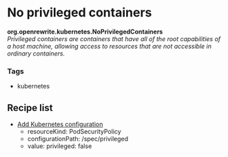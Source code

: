# No privileged containers

**org.openrewrite.kubernetes.NoPrivilegedContainers**  
_Privileged containers are containers that have all of the root capabilities of a host machine, allowing access to resources that are not accessible in ordinary containers._

### Tags

* kubernetes

## Recipe list

* [Add Kubernetes configuration](addconfiguration.md)
  * resourceKind: PodSecurityPolicy
  * configurationPath: /spec/privileged
  * value: privileged: false

